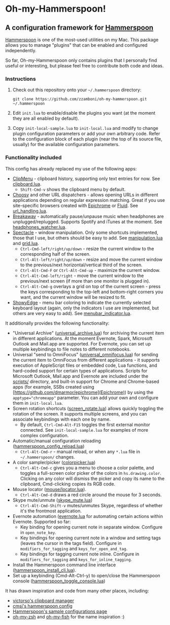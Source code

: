 # Oh-my-Hammerspoon!

## A configuration framework for [Hammerspoon](http://www.hammerspoon.org)

[Hammerspoon](http://www.hammerspoon.org) is one of the most-used
utilities on my Mac. This package allows you to manage "plugins" that
can be enabled and configured independently.

So far, Oh-my-Hammerspoon only contains plugins that I personally find
useful or interesting, but please feel free to contribute both code
and ideas.

### Instructions

1. Check out this repository onto your `~/.hammerspoon` directory:

   ```
   git clone https://github.com/zzamboni/oh-my-hammerspoon.git ~/.hammerspoon
   ```
2. Edit `init.lua` to enable/disable the plugins you want (at the
   moment they are all enabled by default).
3. Copy `init-local-sample.lua` to `init-local.lua` and modify to
   change plugin configuration parameters or add your own arbitrary
   code. Refer to the configuration block of each plugin (near the top
   of its source file, usually) for the available configuration
   parameters.

### Functionality included

This config has already replaced my use of the following apps:

- [ClipMenu](http://www.clipmenu.com) - clipboard history, supporting
  only text entries for now. See 
  [clipboard.lua](plugins/misc/clipboard.lua).
  - `Shift-Cmd-v` shows the clipboard menu by default.
- [Choosy](https://www.choosyosx.com) and other URL dispatchers -
  allows opening URLs in different applications depending on regular
  expression matching. Great if you use site-specific browsers created
  with [Epichrome](https://github.com/dmarmor/epichrome) or
  [Fluid](http://fluidapp.com). See
  [url_handling.lua](plugins/misc/url_handling.lua).
- [Breakaway](http://www.macupdate.com/app/mac/23361/breakaway) -
  automatically pause/unpause music when headphones are
  unplugged/replugged. Supports Spotify and iTunes at the
  moment. See
  [headphones_watcher.lua](plugins/audio/headphones_watcher.lua).
- [Spectacle](https://www.spectacleapp.com) - window
  manipulation. Only some shortcuts implemented, those that I use, but
  others should be easy to
  add. See [manipulation.lua](plugins/windows/manipulation.lua)
  and [grid.lua](plugins/windows/grid.lua).
  - `Ctrl-Cmd-left/right/up/down` - resize the current window to the
    corresponding half of the screen.
  - `Ctrl-Alt-left/right/up/down` - resize and move the current window
    to the previous/next horizontal/vertical third of the screen.
  - `Ctrl-Alt-Cmd-F` or `Ctrl-Alt-Cmd-up` - maximize the current window.
  - `Ctrl-Alt-Cmd-left/right` - move the current window to the
    previous/next screen (if more than one monitor is plugged in).
  - `Ctrl-Alt-Cmd-g` overlays a grid on top of the current screen -
    press the keys corresponding to the top-left and bottom-right
    corners you want, and the current window will be resized to fit.
- [ShowyEdge](https://pqrs.org/osx/ShowyEdge/index.html.en) - menu bar
  coloring to indicate the currently selected keyboard layout (again,
  only the indicators I use are implemented, but others are very easy
  to add). See
  [menubar_indicator.lua](plugins/keyboard/menubar_indicator.lua).

It additionally provides the following functionality:

- "Universal Archive"
  ([universal_archive.lua](plugins/apps/universal_archive.lua)) for
  archiving the current item in different applications. At the moment
  Evernote, Spark, Microsoft Outlook and Mail.app are supported. For
  Evernote, you can set up multiple keybindings to file notes to
  different notebooks.
- Universal "send to OmniFocus"
  ([universal_omnifocus.lua](plugins/apps/universal_omnifocus.lua))
  for sending the current item to OmniFocus from different
  applications - it supports execution of AppleScript files or
  embedded code, Lua functions, and hard-coded support for certain
  types of applications. Scripts for Microsoft Outlook, Mail.app and
  Evernote are included under the [scripts/](scripts/) directory, and
  built-in support for Chrome and Chrome-based apps (for example, SSBs
  created using [https://github.com/dmarmor/epichrome](Epichrome)) by
  using the `apptype="chromeapp"` parameter. You can add your own and
  configure them in `init-local.lua`.
- Screen rotation shortcuts
  ([screen_rotate.lua](plugins/windows/screen_rotate.lua)) allows
  quickly toggling the rotation of the screen. It supports multiple
  screens, and you can associate keybindings with each one by name.
  - By default, `Ctrl-Cmd-Alt-F15` toggles the first external monitor
    connected. See `init-local-sample.lua` for examples of more
    complex configuration.
- Automatic/manual configuration reloading ([hammerspoon_config_reload.lua](plugins/apps/hammerspoon_config_reload.lua))
  - `Ctrl-Alt-Cmd-r` - manual reload, or when any `*.lua` file in
    `~/.hammerspoon/` changes.
- A color sampler/picker ([colorpicker.lua](plugins/misc/colorpicker.lua))
  - `Ctrl-Alt-Cmd-c` gives you a menu to choose a color palette, and
    toggles a full-screen color picker of the colors in
    `hs.drawing.color`. Clicking on any color will dismiss the picker
    and copy its name to the clipboard, Cmd-clicking copies its RGB
    code.
- Mouse locator ([mouse/locator.lua](plugins/mouse/locator.lua)).
  - `Ctrl-Alt-Cmd-d` draws a red circle around the mouse for 3 seconds.
- Skype mute/unmute ([skype_mute.lua](plugins/apps/skype_mute.lua))
  - `Ctrl-Alt-Cmd-Shift-v` mutes/unmutes Skype, regardless of whether
    it's the frontmost application.
- Evernote automation ([evernote.lua](plugins/apps/evernote.lua]) for
  automating certain actions within Evernote. Supported so far:
  - Key binding for opening current note in separate window.
    Configure in `open_note_key`.
  - Key bindings for opening current note in a window and setting tags
    (leaves the cursor in the tags field). Configure in `modifiers_for_tagging`
    and `keys_for_open_and_tag`.
  - Key bindings for tagging current note inline. Configure in `modifiers_for_tagging`
    and `keys_for_inline_tagging`.
- Install the Hammerspoon command line interface
  ([hammerspoon_install_cli.lua](plugins/apps/hammerspoon_install_cli.lua)).
- Set up a keybinding (Cmd-Alt-Ctrl-y) to open/close the Hammerspoon
  console
  ([hammerspoon_toggle_console.lua](plugins/apps/hammerspoon_toggle_console.lua))


It has drawn inspiration and code from many other places, including:

- [victorso's clipboard manager](http://github.com/victorso/.hammerspoon)
- [cmsj's hammerspoon config](http://github.com/cmsj/hammerspoon-config)
- [Hammerspoon's sample configurations page](https://github.com/Hammerspoon/hammerspoon/wiki/Sample-Configurations)
- [oh-my-zsh](http://github.com/robbyrussell/oh-my-zsh) and
  [oh-my-fish](http://github.com/oh-my-fish/oh-my-fish) for the name inspiration :)
